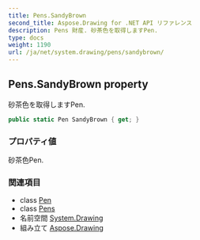 ```yaml
---
title: Pens.SandyBrown
second_title: Aspose.Drawing for .NET API リファレンス
description: Pens 財産. 砂茶色を取得しますPen.
type: docs
weight: 1190
url: /ja/net/system.drawing/pens/sandybrown/
---
```

## Pens.SandyBrown property

砂茶色を取得しますPen.

```csharp
public static Pen SandyBrown { get; }
```

### プロパティ値

砂茶色Pen.

### 関連項目

* class [Pen](../../pen/)
* class [Pens](../)
* 名前空間 [System.Drawing](../../pens/)
* 組み立て [Aspose.Drawing](../../../)


